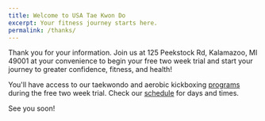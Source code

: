```yaml
---
title: Welcome to USA Tae Kwon Do
excerpt: Your fitness journey starts here.
permalink: /thanks/
---
```


Thank you for your information. Join us at 125 Peekstock Rd, Kalamazoo, MI 49001
at your convenience to begin your free two week trial and start your journey to
greater confidence, fitness, and health!

You'll have access to our taekwondo and aerobic kickboxing [programs][] during
the free two week trial. Check our [schedule][] for days and times.

See you soon!

[programs]: /programs/
[schedule]: /schedule/
